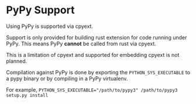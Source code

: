# PyPy Support

Using PyPy is supported via cpyext.

Support is only provided for building rust extension for code running under PyPy. This means PyPy **cannot** be called from rust via cpyext.
 
This is a limitation of cpyext and supported for embedding cpyext is not planned.

Compilation against PyPy is done by exporting the `PYTHON_SYS_EXECUTABLE` to a pypy binary or by compiling in a PyPy virtualenv.

For example, `PYTHON_SYS_EXECUTABLE="/path/to/pypy3" /path/to/pypy3 setup.py install`
